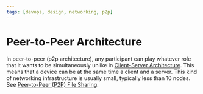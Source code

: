 ```yaml
---
tags: [devops, design, networking, p2p]
---
```


# Peer-to-Peer Architecture

In peer-to-peer (p2p architecture), any participant can play whatever role that
it wants to be simultaneously unlike in [Client-Server Architecture](202304202049.md).
This means that a device can be at the same time a client and a server. This
kind of networking infrastructure is usually small, typically less than 10
nodes. See [Peer-to-Peer (P2P) File Sharing](202303081138.md).
